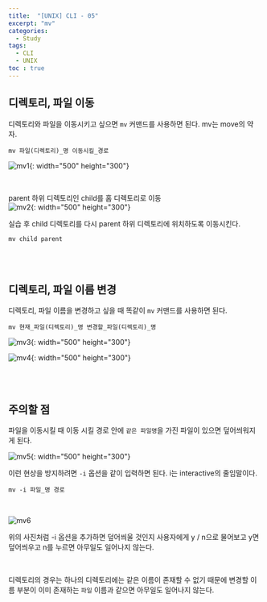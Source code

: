 ```yaml
---
title:  "[UNIX] CLI - 05"
excerpt: "mv"
categories: 
  - Study
tags: 
  - CLI
  - UNIX
toc : true
---
```

 
## 디렉토리, 파일 이동

디렉토리와 파일을 이동시키고 싶으면 `mv` 커맨드를 사용하면 된다. mv는 move의 약자.

```
mv 파일(디렉토리)_명 이동시킬_경로
```

![mv1](https://user-images.githubusercontent.com/70805241/114166278-7eec5c80-9968-11eb-96de-e284cc4b659a.png){: width="500" height="300"}

<br>

parent 하위 디렉토리인 child를 홈 디렉토리로 이동 <br>
![mv2](https://user-images.githubusercontent.com/70805241/114166673-04700c80-9969-11eb-8b96-7131daebc6d1.png){: width="500" height="300"} <br>

실습 후 child 디렉토리를 다시 parent 하위 디렉토리에 위치하도록 이동시킨다.

```
mv child parent
```

<br><br>

## 디렉토리, 파일 이름 변경

디렉토리, 파일 이름을 변경하고 싶을 때 똑같이 `mv` 커맨드를 사용하면 된다. <br>

```
mv 현재_파일(디렉토리)_명 변경할_파일(디렉토리)_명
```

![mv3](https://user-images.githubusercontent.com/70805241/114169130-2028e200-996c-11eb-94e2-120e92ba8f06.png){: width="500" height="300"}

![mv4](https://user-images.githubusercontent.com/70805241/114169320-5e260600-996c-11eb-8ef7-6ba69d18aea0.png){: width="500" height="300"}

<br><br>

## 주의할 점

파일을 이동시킬 때 이동 시킬 경로 안에 `같은 파일명`을 가진 파일이 있으면 덮어씌워지게 된다.

![mv5](https://user-images.githubusercontent.com/70805241/114173182-b57aa500-9971-11eb-8573-c748c7e6cdf1.png){: width="500" height="300"}

이런 현상을 방지하려면 `-i` 옵션을 같이 입력하면 된다. i는 interactive의 줄임말이다.

```
mv -i 파일_명 경로
```

<br>

![mv6](https://user-images.githubusercontent.com/70805241/114173727-94668400-9972-11eb-9c45-b5c0c74343bc.png) <br>

위의 사진처럼 -i 옵션을 추가하면 덮어씌울 것인지 사용자에게 y / n으로 물어보고 y면 덮어씌우고 n를 누르면 아무일도 일어나지 않는다.

<br>

디렉토리의 경우는 하나의 디렉토리에는 같은 이름이 존재할 수 없기 때문에 변경할 이름 부분이 이미 존재하는 `파일` 이름과 같으면 아무일도 일어나지 않는다. 

